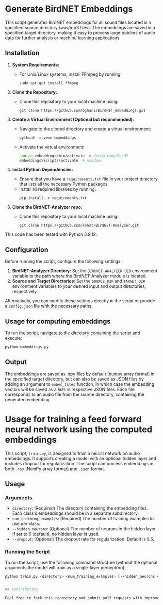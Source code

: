 # Generate BirdNET Embeddings

This script generates BirdNET embeddings for all sound files located in a specified source directory (wav/mp3 files). The embeddings are saved in a specified target directory, making it easy to process large batches of audio data for further analysis or machine learning applications.


## Installation

1. **System Requirements:**
   - For Unix/Linux systems, install FFmpeg by running:
     ```
     sudo apt-get install ffmpeg
     ```

2. **Clone the Repository:**
   - Clone this repository to your local machine using:
     ```
     git clone https://github.com/bghani/BirdNET_embeddings.git
     ```

3. **Create a Virtual Environment (Optional but recommended):**
   - Navigate to the cloned directory and create a virtual environment:
     ```bash
     python3 -m venv embeddings
     ```
   - Activate the virtual environment:
     ```bash
     source embeddings/bin/activate  # Unix/Linux/MacOS
     embeddings\Scripts\activate  # Windows
     ```

4. **Install Python Dependencies:**
   - Ensure that you have a `requirements.txt` file in your project directory that lists all the necessary Python packages.
   - Install all required libraries by running:
     ```
     pip install -r requirements.txt
     ```

5. **Clone the BirdNET-Analyzer repo:**
   - Clone this repository to your local machine using:
     ```
     git clone https://github.com/kahst/BirdNET-Analyzer.git
     ```

This code has been tested with Python 3.9.12.

## Configuration

Before running the script, configure the following settings:

1. **BirdNET-Analyzer Directory**: Set the `BIRDNET_ANALYZER_DIR` environment variable to the path where the BirdNET-Analyzer module is located.
2. **Source and Target Directories**: Set the `SOURCE_DIR` and `TARGET_DIR` environment variables to your desired input and output directories, respectively.

Alternatively, you can modify these settings directly in the script or provide a `config.json` file with the necessary paths.

## Usage for computing embeddings

To run the script, navigate to the directory containing the script and execute:

```bash
python embeddings.py
 ```

## Output 

The embeddings are saved as .npy files by default (numpy array format) in the specified target directory, but can also be saved as JSON files by adding an argument to `embed_files` function, in which case the embedding vectors will be saved as a lists in respective JSON files. Each file corresponds to an audio file from the source directory, containing the generated embedding.

# Usage for training a feed forward neural network using the computed embeddings

This script, `train.py`, is designed to train a neural network on audio embeddings. It supports creating a model with an optional hidden layer and includes dropout for regularization. The script can process embeddings in both `.npy` (NumPy array format) and `.json` format. 

## Usage

### Arguments
- `directory`: (Required) The directory containing the embedding files. Each class's embeddings should be in a separate subdirectory.
- `num_training_examples`: (Required) The number of training examples to use per class.
- `--hidden_neurons`: (Optional) The number of neurons in the hidden layer. If set to 0 (default), no hidden layer is used.
- `--dropout`: (Optional) The dropout rate for regularization. Default is 0.5.

### Running the Script
To run the script, use the following command structure (without the optional arguments the model will train as a single-layer perceptron):

```bash
python train.py <directory> <num_training_examples> [--hidden_neurons <hidden_neurons>] [--dropout <dropout_rate>]


## Contributing

Feel free to fork this repository and submit pull requests with improvements or report any issues you encounter.